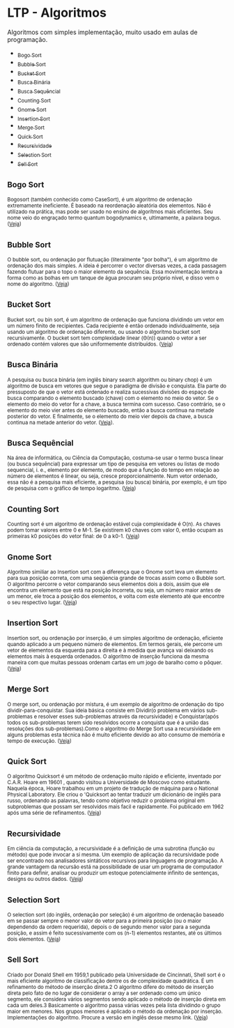 # LTP - Algoritmos
Algoritmos com simples implementação, muito usado em aulas de programação.

- [<sub>Bogo Sort</sub>](#bogo-sort)
- [<sub>Bubble Sort</sub>](#bubble-sort)
- [<sub>Bucket Sort</sub>](#bucket-sort)
- [<sub>Busca Binária</sub>](#busca-binária)
- [<sub>Busca Sequêncial</sub>](#busca-sequêncial)
- [<sub>Counting Sort</sub>](#counting-sort)
- [<sub>Gnome Sort</sub>](#gnome-sort)
- [<sub>Insertion Sort</sub>](#insertion-sort)
- [<sub>Merge Sort</sub>](#merge-sort)
- [<sub>Quick Sort</sub>](#quick-sort)
- [<sub>Recursividade</sub>](#recursividade)
- [<sub>Selection Sort</sub>](#selection-sort)
- [<sub>Sell Sort</sub>](#sell-sort)

## <sub>Bogo Sort</sub>
<sub>Bogosort (também conhecido como CaseSort), é um algoritmo de ordenação extremamente ineficiente. É baseado na reordenação aleatória dos elementos. Não é utilizado na prática, mas pode ser usado no ensino de algorítmos mais eficientes. Seu nome veio do engraçado termo quantum bogodynamics e, ultimamente, a palavra bogus. ([Veja](https://github.com/albertocerqueira/logica-tecnica-programacao/blob/master/src/br/com/logica/tecnicas/programacao/algoritmos/BogoSort.java "Veja"))</sub>

## <sub>Bubble Sort</sub>
<sub>O bubble sort, ou ordenação por flutuação (literalmente "por bolha"), é um algoritmo de ordenação dos mais simples. A ideia é percorrer o vector diversas vezes, a cada passagem fazendo flutuar para o topo o maior elemento da sequência. Essa movimentação lembra a forma como as bolhas em um tanque de água procuram seu próprio nível, e disso vem o nome do algoritmo. ([Veja](https://github.com/albertocerqueira/logica-tecnica-programacao/blob/master/src/br/com/logica/tecnicas/programacao/algoritmos/BubbleSort.java "Veja"))</sub>

## <sub>Bucket Sort</sub>
<sub>Bucket sort, ou bin sort, é um algoritmo de ordenação que funciona dividindo um vetor em um número finito de recipientes. Cada recipiente é então ordenado individualmente, seja usando um algoritmo de ordenação diferente, ou usando o algoritmo bucket sort recursivamente. O bucket sort tem complexidade linear (Θ(n)) quando o vetor a ser ordenado contém valores que são uniformemente distribuídos. ([Veja](https://github.com/albertocerqueira/logica-tecnica-programacao/blob/master/src/br/com/logica/tecnicas/programacao/algoritmos/BucketSort.java "Veja"))</sub>

## <sub>Busca Binária</sub>
<sub>A pesquisa ou busca binária (em inglês binary search algorithm ou binary chop) é um algoritmo de busca em vetores que segue o paradigma de divisão e conquista. Ela parte do pressuposto de que o vetor está ordenado e realiza sucessivas divisões do espaço de busca comparando o elemento buscado (chave) com o elemento no meio do vetor. Se o elemento do meio do vetor for a chave, a busca termina com sucesso. Caso contrário, se o elemento do meio vier antes do elemento buscado, então a busca continua na metade posterior do vetor. E finalmente, se o elemento do meio vier depois da chave, a busca continua na metade anterior do vetor. ([Veja](https://github.com/albertocerqueira/logica-tecnica-programacao/blob/master/src/br/com/logica/tecnicas/programacao/algoritmos/BuscaBinaria.java "Veja")).</sub>

## <sub>Busca Sequêncial</sub>
<sub>Na área de informática, ou Ciência da Computação, costuma-se usar o termo busca linear (ou busca sequêncial) para expressar um tipo de pesquisa em vetores ou listas de modo sequencial, i. e., elemento por elemento, de modo que a função do tempo em relação ao número de elementos é linear, ou seja, cresce proporcionalmente. Num vetor ordenado, essa não é a pesquisa mais eficiente, a pesquisa (ou busca) binária, por exemplo, é um tipo de pesquisa com o gráfico de tempo logarítmo. ([Veja](https://github.com/albertocerqueira/logica-tecnica-programacao/blob/master/src/br/com/logica/tecnicas/programacao/algoritmos/BuscaSequencial.java "Veja"))</sub>

## <sub>Counting Sort</sub>
<sub>Counting sort é um algoritmo de ordenação estável cuja complexidade é O(n). As chaves podem tomar valores entre 0 e M-1. Se existirem k0 chaves com valor 0, então ocupam as primeiras k0 posições do vetor final: de 0 a k0-1. ([Veja](https://github.com/albertocerqueira/logica-tecnica-programacao/blob/master/src/br/com/logica/tecnicas/programacao/algoritmos/CountingSort.java "Veja"))</sub>

## <sub>Gnome Sort</sub>
<sub>Algoritmo similiar ao Insertion sort com a diferença que o Gnome sort leva um elemento para sua posição correta, com uma seqüencia grande de trocas assim como o Bubble sort.</sub>
<sub>O algoritmo percorre o vetor comparando seus elementos dois a dois, assim que ele encontra um elemento que está na posição incorreta, ou seja, um número maior antes de um menor, ele troca a posição dos elementos, e volta com este elemento até que encontre o seu respectivo lugar. ([Veja](https://github.com/albertocerqueira/logica-tecnica-programacao/blob/master/src/br/com/logica/tecnicas/programacao/algoritmos/GnomeSort.java "Veja"))</sub>

## <sub>Insertion Sort</sub>
<sub>Insertion sort, ou ordenação por inserção, é um simples algoritmo de ordenação, eficiente quando aplicado a um pequeno número de elementos. Em termos gerais, ele percorre um vetor de elementos da esquerda para a direita e à medida que avança vai deixando os elementos mais à esquerda ordenados. O algoritmo de inserção funciona da mesma maneira com que muitas pessoas ordenam cartas em um jogo de baralho como o pôquer. ([Veja](https://github.com/albertocerqueira/logica-tecnica-programacao/blob/master/src/br/com/logica/tecnicas/programacao/algoritmos/InsertionSort.java "Veja"))</sub>

## <sub>Merge Sort</sub>
<sub>O merge sort, ou ordenação por mistura, é um exemplo de algoritmo de ordenação do tipo dividir-para-conquistar. Sua ideia básica consiste em Dividir(o problema em vários sub-problemas e resolver esses sub-problemas através da recursividade) e Conquistar(após todos os sub-problemas terem sido resolvidos ocorre a conquista que é a união das resoluções dos sub-problemas).Como o algoritmo do Merge Sort usa a recursividade em alguns problemas esta técnica não é muito eficiente devido ao alto consumo de memória e tempo de execução. ([Veja](https://github.com/albertocerqueira/logica-tecnica-programacao/blob/master/src/br/com/logica/tecnicas/programacao/algoritmos/MergeSort.java "Veja"))</sup>

## <sub>Quick Sort</sub>
<sub>O algoritmo Quicksort é um método de ordenação muito rápido e eficiente, inventado por C.A.R. Hoare em 19601 , quando visitou a Universidade de Moscovo como estudante. Naquela época, Hoare trabalhou em um projeto de tradução de máquina para o National Physical Laboratory. Ele criou o 'Quicksort ao tentar traduzir um dicionário de inglês para russo, ordenando as palavras, tendo como objetivo reduzir o problema original em subproblemas que possam ser resolvidos mais facil e rapidamente. Foi publicado em 1962 após uma série de refinamentos. ([Veja](https://github.com/albertocerqueira/logica-tecnica-programacao/blob/master/src/br/com/logica/tecnicas/programacao/algoritmos/QuickSort.java "Veja"))</sub>

## <sub>Recursividade</sub>
<sub>Em ciência da computação, a recursividade é a definição de uma subrotina (função ou método) que pode invocar a si mesma. Um exemplo de aplicação da recursividade pode ser encontrado nos analisadores sintáticos recursivos para linguagens de programação. A grande vantagem da recursão está na possibilidade de usar um programa de computador finito para definir, analisar ou produzir um estoque potencialmente infinito de sentenças, designs ou outros dados. ([Veja](https://github.com/albertocerqueira/logica-tecnica-programacao/blob/master/src/br/com/logica/tecnicas/programacao/algoritmos/Recursividade.java "Veja"))</sub>

## <sub>Selection Sort</sub>
<sub>O selection sort (do inglês, ordenação por seleção) é um algoritmo de ordenação baseado em se passar sempre o menor valor do vetor para a primeira posição (ou o maior dependendo da ordem requerida), depois o de segundo menor valor para a segunda posição, e assim é feito sucessivamente com os (n-1) elementos restantes, até os últimos dois elementos. ([Veja](https://github.com/albertocerqueira/logica-tecnica-programacao/blob/master/src/br/com/logica/tecnicas/programacao/algoritmos/SelectionSort.java "Veja"))</sub>

## <sub>Sell Sort</sub>
<sub>Criado por Donald Shell em 1959,1 publicado pela Universidade de Cincinnati, Shell sort é o mais eficiente algoritmo de classificação dentre os de complexidade quadrática. É um refinamento do método de inserção direta.2 O algoritmo difere do método de inserção direta pelo fato de no lugar de considerar o array a ser ordenado como um único segmento, ele considera vários segmentos sendo aplicado o método de inserção direta em cada um deles.3 Basicamente o algoritmo passa várias vezes pela lista dividindo o grupo maior em menores. Nos grupos menores é aplicado o método da ordenação por inserção. Implementações do algoritmo. Procure a versão em inglês desse mesmo link. ([Veja](https://github.com/albertocerqueira/logica-tecnica-programacao/blob/master/src/br/com/logica/tecnicas/programacao/algoritmos/SellSort.java "Veja"))</sub>
